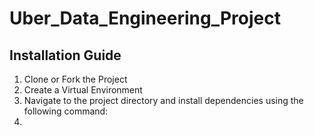 # Uber_Data_Engineering_Project

## Installation Guide
1. Clone or Fork the Project
2. Create a Virtual Environment
3. Navigate to the project directory and install dependencies using the following command:
4. 
